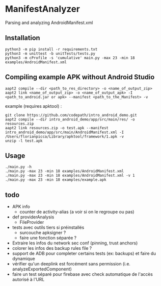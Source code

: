 # ManifestAnalyzer
Parsing and analyzing AndroidManifest.xml


## Installation

```
python3 -m pip install -r requirements.txt
python3 -m unittest -b unitTests/tests.py
python3 -m cProfile -s 'cumulative' main.py -max 23 -min 18 examples/AndroidManifest.xml
```

## Compiling example APK without Android Studio
```
aapt2 compile --dir <path_to_res_directory> -o <name_of_output_zip>
aapt2 link <name_of_output_zip> -o <name_of_output_apk> -I <path_to_android.jar or apk> --manifest <path_to_the_Manifest> -v
```

example (requires apktool) : 

```
git clone https://github.com/codepath/intro_android_demo.git
aapt2 compile --dir intro_android_demo/app/src/main/res/ -o resources.zip
aapt2 link resources.zip -o test.apk --manifest intro_android_demo/app/src/main/AndroidManifest.xml -I /Users/florianpicca/Library/apktool/framework/1.apk -v
unzip -l test.apk
```

## Usage

```
./main.py -h
./main.py -max 23 -min 18 examples/AndroidManifest.xml
./main.py -max 23 -min 18 examples/AndroidManifest.xml -v 1
./main.py -max 23 -min 18 examples/example.apk
```

## todo
- APK info
  - counter de activity-alias (a voir si on le regroupe ou pas)
- def providerAnalysis
    - FileProvider
- tests avec outils tiers si préinstallés
  - surcouche apksigner ?
  - faire une fonction séparée ?
- Extraire les infos du network sec conf (pinning, trust anchors)
- colorer les infos des backup rules file ?
- support de ADB pour completer certains tests (ex: backups) et faire du dynamique
- vérifier qu'un deeplink est forcément sans permission (i.e. analyzeExportedComponent)
- faire un test séparé pour firebase avec check automatique de l'accès autorisé à l'URL

